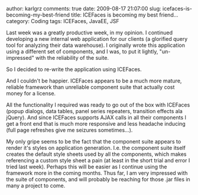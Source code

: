 author: karlgrz 
comments: true
date: 2009-08-17 21:07:00
slug: icefaces-is-becoming-my-best-friend
title: ICEFaces is becoming my best friend...
category: Coding
tags: ICEFaces, JavaEE, JSF

Last week was a greatly productive week, in my opinion. I continued developing a new internal web application for our clients (a glorified query tool for analyzing their data warehouse). I originally wrote this application using a different set of components, and I was, to put it lightly, "un-impressed" with the reliability of the suite.  
  
So I decided to re-write the application using ICEFaces.  
  
And I couldn't be happier. ICEFaces appears to be a much more mature, reliable framework than unreliable component suite that actually cost money for a license.   
  
All the functionality I required was ready to go out of the box with ICEFaces (popup dialogs, data tables, panel series repeaters, transition effects ala jQuery). And since ICEFaces supports AJAX calls in all their components I get a front end that is much more responsive and less headache inducing (full page refreshes give me seizures sometimes...).   
  
My only gripe seems to be the fact that the component suite appears to render it's styles on application generation. I.e. the component suite itself creates the default style sheets used by all the components, which makes referencing a custom style sheet a pain (at least in the short trial and error I tried last week). Perhaps this will be easier as I continue using the framework more in the coming months. Thus far, I am very impressed with the suite of components, and will probably be reaching for those .jar files in many a project to come.
